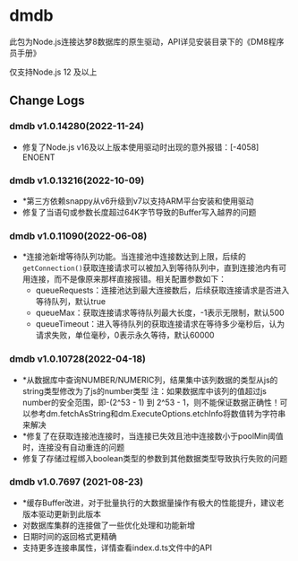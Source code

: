 # dmdb

此包为Node.js连接达梦8数据库的原生驱动，API详见安装目录下的《DM8程序员手册》

仅支持Node.js 12 及以上

## Change Logs

### dmdb v1.0.14280(2022-11-24)
- 修复了Node.js v16及以上版本使用驱动时出现的意外报错：[-4058] ENOENT

### dmdb v1.0.13216(2022-10-09)
- *第三方依赖snappy从v6升级到v7以支持ARM平台安装和使用驱动
- 修复了当语句或参数长度超过64K字节导致的Buffer写入越界的问题

### dmdb v1.0.11090(2022-06-08)
- *连接池新增等待队列功能。当连接池中连接数达到上限，后续的`getConnection()`获取连接请求可以被加入到等待队列中，直到连接池内有可用连接，而不是像原来那样直接报错。相关配置参数如下：
  - queueRequests：连接池达到最大连接数后，后续获取连接请求是否进入等待队列，默认true
  - queueMax：获取连接请求等待队列最大长度，-1表示无限制，默认500
  - queueTimeout：进入等待队列的获取连接请求在等待多少毫秒后，认为请求失败，单位毫秒，0表示永久等待，默认60000

### dmdb v1.0.10728(2022-04-18)
- *从数据库中查询NUMBER/NUMERIC列，结果集中该列数据的类型从js的string类型修改为了js的number类型
  注：如果数据库中该列的值超过js number的安全范围，即-(2^53 - 1) 到 2^53 - 1，则不能保证数据正确性！可以参考dm.fetchAsString和dm.ExecuteOptions.etchInfo将数值转为字符串来解决
- *修复了在获取连接池连接时，当连接已失效且池中连接数小于poolMin阈值时，连接没有自动重连的问题
- 修复了存储过程绑入boolean类型的参数到其他数据类型导致执行失败的问题

### dmdb v1.0.7697 (2021-08-23)

- *缓存Buffer改进，对于批量执行的大数据量操作有极大的性能提升，建议老版本驱动更新到此版本
- 对数据库集群的连接做了一些优化处理和功能新增
- 日期时间的返回格式更精确
- 支持更多连接串属性，详情查看index.d.ts文件中的API
